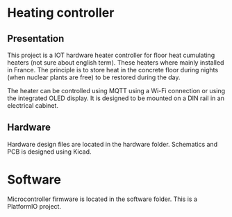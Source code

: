 # Heating controller

## Presentation
This project is a IOT hardware heater controller for floor heat cumulating heaters (not sure about english term).
These heaters where mainly installed in France.
The principle is to store heat in the concrete floor during nights (when nuclear plants are free) to be restored during the day.

The heater can be controlled using MQTT using a Wi-Fi connection or using the integrated OLED display.
It is designed to be mounted on a DIN rail in an electrical cabinet.

## Hardware
Hardware design files are located in the hardware folder.
Schematics and PCB is designed using Kicad.

# Software
Microcontroller firmware is located in the software folder.
This is a PlatformIO project.


